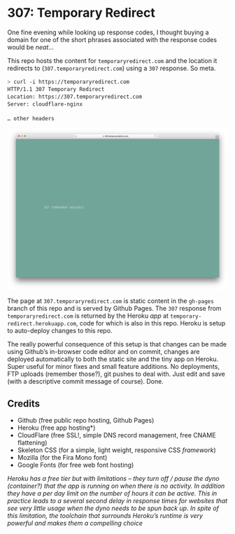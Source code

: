# 307: Temporary Redirect

One fine evening while looking up response codes, I thought buying a domain for one of the short phrases associated with the response codes would be *neat*…

This repo hosts the content for `temporaryredirect.com` and the location it redirects to (`307.temporaryredirect.com`) using a `307` response. So meta.

```sh
> curl -i https://temporaryredirect.com
HTTP/1.1 307 Temporary Redirect
Location: https://307.temporaryredirect.com
Server: cloudflare-nginx

… other headers

```

![307 Temporary Redirect Website Screenshot](misc/website-safari-screenshot.png)

The page at `307.temporaryredirect.com` is static content in the `gh-pages` branch of this repo and is served by Github Pages. The `307` response from `temporaryredirect.com` is returned by the Heroku *app* at `temporary-redirect.herokuapp.com`, code for which is also in this repo. Heroku is setup to auto-deploy changes to this repo.

The really powerful consequence of this setup is that changes can be made using Github’s in-browser code editor and on commit, changes are deployed automatically to both the static site and the tiny app on Heroku. Super useful for minor fixes and small feature additions. No deployments, FTP uploads (remember those?), git pushes to deal with. Just edit and save (with a descriptive commit message of course). Done.

## Credits
* Github (free public repo hosting, Github Pages)
* Heroku (free app hosting*)
* CloudFlare (free SSL!, simple DNS record management, free CNAME flattening)
* Skeleton CSS (for a simple, light weight, responsive CSS *framework*)
* Mozilla (for the Fira Mono font)
* Google Fonts (for free web font hosting)

*Heroku has a free tier but with limitations – they *turn off / pause* the dyno (container?) that the app is running on when there is no activity. In addition they have a per day limit on the number of hours it can be active. This in practice leads to a several second delay in response times for websites that see very little usage when the dyno needs to be spun back up. In spite of this limitation, the toolchain that surrounds Heroku’s runtime is very powerful and makes them a compelling choice*